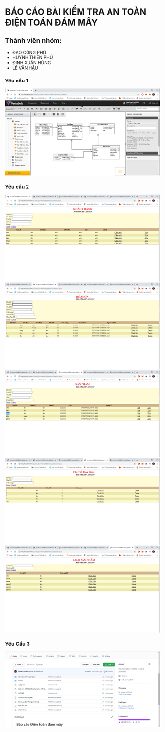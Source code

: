 # BÁO CÁO BÀI KIỂM TRA AN TOÀN ĐIỆN TOÁN ĐÁM MÂY
## Thành viên nhóm:
- ĐÀO CÔNG PHÚ
- HUỲNH THIÊN PHÚ
- ĐINH XUÂN HÙNG
- LÊ VĂN HẬU
### Yêu cầu 1
![CSDL trên vertabelo](/media/10.PNG)

### Yêu cầu 2 
![Giao diện bảng nhập Khác Hàng](/media/32.2.PNG)
![Giao diện bảng nhập Hoá Đơn](/media/32.3.PNG)
![Giao diện bảng nhập Sản Phẩm](/media/32.4.PNG)
![Giao diện bảng nhập Chi Tiết Hoá Đơn](/media/32.5.PNG)
![Giao diện bảng nhập Loại Sản Phẩm](/media/32.6.PNG)
### Yêu Cầu 3
![Source code, file docx, User_Info khi đã up lên github](/media/42.PNG)
